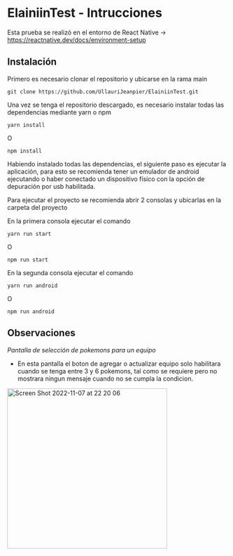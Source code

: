 # ElainiinTest - Intrucciones

Esta prueba se realizó en el entorno de React Native -> https://reactnative.dev/docs/environment-setup

## Instalación

Primero es necesario clonar el repositorio y ubicarse en la rama main

```
git clone https://github.com/UllauriJeanpier/ElainiinTest.git
```

Una vez se tenga el repositorio descargado, es necesario instalar todas las dependencias mediante yarn o npm

```
yarn install 
```
O

```
npm install
```

Habiendo instalado todas las dependencias, el siguiente paso es ejecutar la aplicación, para esto se recomienda tener 
un emulador de android ejecutando o haber conectado un dispositivo físico con la opción de depuración por usb habilitada.

Para ejecutar el proyecto se recomienda abrir 2 consolas y ubicarlas en la carpeta del proyecto

En la primera consola ejecutar el comando 

```
yarn run start
```
O

```
npm run start
```

En la segunda consola ejecutar el comando

```
yarn run android
```
O

```
npm run android
```

## Observaciones

*Pantalla de selección de pokemons para un equipo*

* En esta pantalla el boton de agregar o actualizar equipo solo habilitara cuando se tenga entre 3 y 6 pokemons, tal 
como se requiere pero no mostrara ningun mensaje cuando no se cumpla la condicion.

<img width="365" alt="Screen Shot 2022-11-07 at 22 20 06" src="https://user-images.githubusercontent.com/42878195/200468442-6488e1b9-b2c1-4232-bf7c-40f6470213fe.png">




